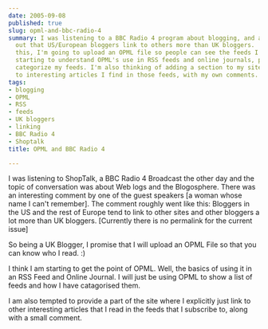 ```yaml
---
date: 2005-09-08
published: true
slug: opml-and-bbc-radio-4
summary: I was listening to a BBC Radio 4 program about blogging, and a guest pointed
  out that US/European bloggers link to others more than UK bloggers.  Inspired by
  this, I'm going to upload an OPML file so people can see the feeds I read.  I'm
  starting to understand OPML's use in RSS feeds and online journals, planning to
  categorize my feeds. I'm also thinking of adding a section to my site for linking
  to interesting articles I find in those feeds, with my own comments.
tags:
- blogging
- OPML
- RSS
- feeds
- UK bloggers
- linking
- BBC Radio 4
- Shoptalk
title: OPML and BBC Radio 4

---
```

I was listening to ShopTalk, a BBC Radio 4 Broadcast the other day and the topic of conversation was about Web logs and the Blogosphere.  There was an interesting comment by one of the guest speakers [a woman whose name I can't remember].  The comment roughly went like this:  Bloggers in the US and the rest of Europe tend to link to other sites and other bloggers a lot more than UK bloggers.  [Currently there is no permalink for the current issue]<p />So being a UK Blogger, I promise that I will upload an OPML File so that you can know who I read. :)<p />I think I am starting to get the point of OPML.  Well, the basics of using it in an RSS Feed and Online Journal.  I will just be using OPML to show a list of feeds and how I have catagorised them.<p />I am also tempted to provide a part of the site where I explicitly just link to other interesting articles that I read in the feeds that I subscribe to, along with a small comment.<p />

